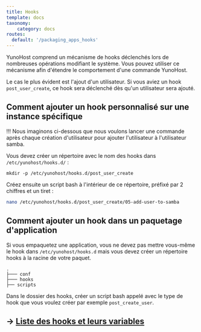 ```yaml
---
title: Hooks
template: docs
taxonomy:
    category: docs
routes:
  default: '/packaging_apps_hooks'
---
```

YunoHost comprend un mécanisme de hooks déclenchés lors de nombreuses opérations modifiant le système. Vous pouvez utiliser ce mécanisme afin d'étendre le comportement d'une commande YunoHost.

Le cas le plus évident est l'ajout d'un utilisateur. Si vous aviez un hook `post_user_create`, ce hook sera déclenché dès qu'un utilisateur sera ajouté.

## Comment ajouter un hook personnalisé sur une instance spécifique
!!! Nous imaginons ci-dessous que nous voulons lancer une commande après chaque création d'utilisateur pour ajouter l'utilisateur à l'utilisateur samba.

Vous devez créer un répertoire avec le nom des hooks dans `/etc/yunohost/hooks.d/` :
```
mkdir -p /etc/yunohost/hooks.d/post_user_create
```

Créez ensuite un script bash à l'intérieur de ce répertoire, préfixé par 2 chiffres et un tiret :
```bash
nano /etc/yunohost/hooks.d/post_user_create/05-add-user-to-samba
```

## Comment ajouter un hook dans un paquetage d'application
Si vous empaquetez une application, vous ne devez pas mettre vous-même le hook dans `/etc/yunohost/hooks.d` mais vous devez créer un répertoire hooks à la racine de votre paquet.
```
.
├─── conf
├─── hooks
├── scripts
```
Dans le dossier des hooks, créer un script bash appelé avec le type de hook que vous voulez créer par exemple `post_create_user`.

## -> [Liste des hooks et leurs variables](https://yunohost.org/en/packaging_apps_hooks)
